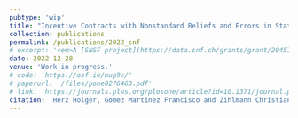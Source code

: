 ```yaml
---
pubtype: 'wip'
title: "Incentive Contracts with Nonstandard Beliefs and Errors in Statistical Reasoning"
collection: publications
permalink: /publications/2022_snf
# excerpt: '<em>A [SNSF project](https://data.snf.ch/grants/grant/204577) that involves incorporating errors in statistical reasoning into incentive theory.</em>'
date: 2022-12-28
venue: 'Work in progress.'
# code: 'https://osf.io/hup9c/'
# paperurl: '/files/pone0276463.pdf'
# link: 'https://journals.plos.org/plosone/article?id=10.1371/journal.pone.0276463'
citation: 'Herz Holger, Gomez Martinez Francisco and Zihlmann Christian.'
---
```


